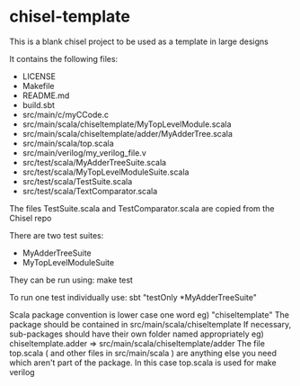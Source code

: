 # chisel-template
This is a blank chisel project to be used as a template in large designs

It contains the following files:
 * LICENSE
 * Makefile
 * README.md
 * build.sbt
 * src/main/c/myCCode.c
 * src/main/scala/chiseltemplate/MyTopLevelModule.scala
 * src/main/scala/chiseltemplate/adder/MyAdderTree.scala
 * src/main/scala/top.scala
 * src/main/verilog/my_verilog_file.v
 * src/test/scala/MyAdderTreeSuite.scala
 * src/test/scala/MyTopLevelModuleSuite.scala
 * src/test/scala/TestSuite.scala
 * src/test/scala/TextComparator.scala

The files TestSuite.scala and TestComparator.scala are copied from the Chisel repo

There are two test suites:
 * MyAdderTreeSuite
 * MyTopLevelModuleSuite

They can be run using:
    make test

To run one test individually use:
    sbt "testOnly *MyAdderTreeSuite"

Scala package convention is lower case one word eg) "chiseltemplate"
The package should be contained in src/main/scala/chiseltemplate
If necessary, sub-packages should have their own folder named appropriately eg) chiseltemplate.adder => src/main/scala/chiseltemplate/adder
The file top.scala ( and other files in src/main/scala ) are anything else you need which aren't part of the package.
In this case top.scala is used for
    make verilog

